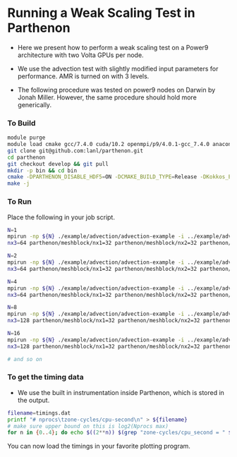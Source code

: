 Running a Weak Scaling Test in Parthenon
===

- Here we present how to perform a weak scaling test on a Power9
  architecture with two Volta GPUs per node.
  
- We use the advection test with slightly modified input parameters
  for performance. AMR is turned on with 3 levels.

- The following procedure was tested on power9 nodes on Darwin by
  Jonah Miller. However, the same procedure should hold more
  generically.

### To Build

```bash
module purge
module load cmake gcc/7.4.0 cuda/10.2 openmpi/p9/4.0.1-gcc_7.4.0 anaconda/Anaconda3.2019.10
git clone git@github.com:lanl/parthenon.git
cd parthenon
git checkout develop && git pull
mkdir -p bin && cd bin
cmake -DPARTHENON_DISABLE_HDF5=ON -DCMAKE_BUILD_TYPE=Release -DKokkos_ENABLE_OPENMP=True -DKokkos_ARCH_POWER9=True -DKokkos_ENABLE_CUDA=True -DKokkos_ARCH_VOLTA70=True -DCMAKE_CXX_COMPILER=${PWD}/../external/Kokkos/bin/nvcc_wrapper ..
make -j
```

### To Run

Place the following in your job script.
```bash
N=1
mpirun -np ${N} ./example/advection/advection-example -i ../example/advection/parthinput.advection parthenon/time/nlim=10 parthenon/mesh/nx1=64 parthenon/mesh/nx2=64 parthenon/mesh/
nx3=64 parthenon/meshblock/nx1=32 parthenon/meshblock/nx2=32 parthenon/meshblock/nx3=32 | tee ${N}.out

N=2
mpirun -np ${N} ./example/advection/advection-example -i ../example/advection/parthinput.advection parthenon/time/nlim=10 parthenon/mesh/nx1=128 parthenon/mesh/nx2=64 parthenon/mesh/
nx3=64 parthenon/meshblock/nx1=32 parthenon/meshblock/nx2=32 parthenon/meshblock/nx3=32 | tee ${N}.out

N=4
mpirun -np ${N} ./example/advection/advection-example -i ../example/advection/parthinput.advection parthenon/time/nlim=10 parthenon/mesh/nx1=128 parthenon/mesh/nx2=128 parthenon/mesh/
nx3=64 parthenon/meshblock/nx1=32 parthenon/meshblock/nx2=32 parthenon/meshblock/nx3=32 | tee ${N}.out

N=8
mpirun -np ${N} ./example/advection/advection-example -i ../example/advection/parthinput.advection parthenon/time/nlim=10 parthenon/mesh/nx1=128 parthenon/mesh/nx2=128 parthenon/mesh/
nx3=128 parthenon/meshblock/nx1=32 parthenon/meshblock/nx2=32 parthenon/meshblock/nx3=32 | tee ${N}.out

N=16
mpirun -np ${N} ./example/advection/advection-example -i ../example/advection/parthinput.advection parthenon/time/nlim=10 parthenon/mesh/nx1=256 parthenon/mesh/nx2=128 parthenon/mesh/
nx3=128 parthenon/meshblock/nx1=32 parthenon/meshblock/nx2=32 parthenon/meshblock/nx3=32 | tee ${N}.out

# and so on
```

### To get the timing data

- We use the built in instrumentation inside Parthenon, which is stored in the output.

```bash
filename=timings.dat
printf "# nprocs\tzone-cycles/cpu-second\n" > ${filename}
# make sure upper bound on this is log2(Nprocs max)
for n in {0..4}; do echo $((2**n)) $(grep "zone-cycles/cpu_second = " $((2**n)).out | cut -d "=" -f 2) >> ${filename}; done
```

You can now load the timings in your favorite plotting program.
